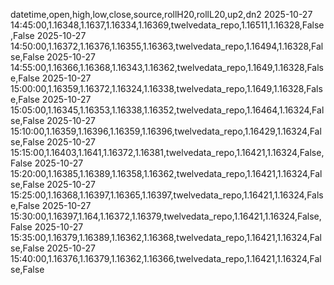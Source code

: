 datetime,open,high,low,close,source,rollH20,rollL20,up2,dn2
2025-10-27 14:45:00,1.16348,1.1637,1.16334,1.16369,twelvedata_repo,1.16511,1.16328,False,False
2025-10-27 14:50:00,1.16372,1.16376,1.16355,1.16363,twelvedata_repo,1.16494,1.16328,False,False
2025-10-27 14:55:00,1.16366,1.16368,1.16343,1.16362,twelvedata_repo,1.1649,1.16328,False,False
2025-10-27 15:00:00,1.16359,1.16372,1.16324,1.16338,twelvedata_repo,1.1649,1.16328,False,False
2025-10-27 15:05:00,1.16345,1.16353,1.16338,1.16352,twelvedata_repo,1.16464,1.16324,False,False
2025-10-27 15:10:00,1.16359,1.16396,1.16359,1.16396,twelvedata_repo,1.16429,1.16324,False,False
2025-10-27 15:15:00,1.16403,1.1641,1.16372,1.16381,twelvedata_repo,1.16421,1.16324,False,False
2025-10-27 15:20:00,1.16385,1.16389,1.16358,1.16362,twelvedata_repo,1.16421,1.16324,False,False
2025-10-27 15:25:00,1.16368,1.16397,1.16365,1.16397,twelvedata_repo,1.16421,1.16324,False,False
2025-10-27 15:30:00,1.16397,1.164,1.16372,1.16379,twelvedata_repo,1.16421,1.16324,False,False
2025-10-27 15:35:00,1.16379,1.16389,1.16362,1.16368,twelvedata_repo,1.16421,1.16324,False,False
2025-10-27 15:40:00,1.16376,1.16379,1.16362,1.16366,twelvedata_repo,1.16421,1.16324,False,False
